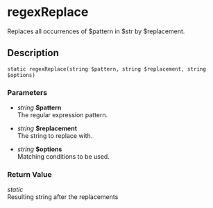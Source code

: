 # regexReplace
Replaces all occurrences of $pattern in $str by $replacement.

## Description
`static regexReplace(string $pattern, string $replacement, string $options)`

### Parameters
* _string_ __$pattern__  
The regular expression pattern.

* _string_ __$replacement__  
The string to replace with.

* _string_ __$options__  
Matching conditions to be used.


### Return Value
_static_  
Resulting string after the replacements